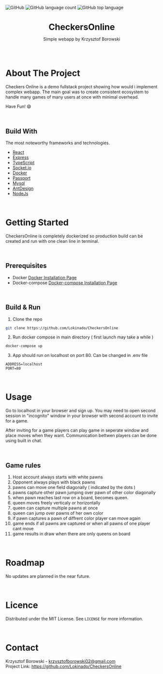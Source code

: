 ![GitHub](https://img.shields.io/github/license/Lokinado/CheckersOnline?style=for-the-badge)
![GitHub language count](https://img.shields.io/github/languages/count/Lokinado/CheckersOnline?style=for-the-badge)
![GitHub top language](https://img.shields.io/github/languages/top/Lokinado/CheckersOnline?style=for-the-badge)

<p align="center">
    <h1 align="center" style="border-bottom: none; margin-bottom: 0">
        <strong>
            CheckersOnline
        </strong>
    </h1>

  <p align="center">
    Simple webapp by Krzysztof Borowski
    <br />
    <!--
    <a href="DEMO LINK"><strong>View Demo»</strong></a>
    -->
  </p>
</p>

<br><br>

# About The Project
Checkers Online is a demo fullstack project showing how would i implement complex webapp. The main goal was to create consistent ecosystem to handle many games of many users at once with minimal overhead. 

Have Fun! 😄

<br>

## Build With
The most noteworthy frameworks and technologies.
* [React](https://reactjs.org/)
* [Express](https://expressjs.com/)
* [TypeScript](https://www.typescriptlang.org/)
* [Socket.io](https://socket.io/)
* [Docker](https://www.docker.com/)
* [Passport](http://www.passportjs.org/)
* [Mysql](https://www.mysql.com/)
* [AntDesign](https://ant.design/)
* [NodeJs](https://nodejs.org/)

<br>

# Getting Started
CheckersOnline is completely dockerized so production build can be created and run with one clean line in terminal.

<br>

## Prerequisites
* Docker [Docker Installation Page](https://docs.docker.com/engine/install/)
* Docker-compose  [Docker-compose Installation Page](https://docs.docker.com/compose/install/)

<br>

## Build & Run
1. Clone the repo
```sh
git clone https://github.com/Lokinado/CheckersOnline
```
2. Run docker compose in main directory ( first launch may take a while )
```sh
docker-compose up
```
3. App should run on localhost on port 80. Can be changed in .env file
```env
ADDRESS=localhost
PORT=80
```

<br>

# Usage
Go to localhost in your browser and sign up. You may need to open second session in "incognito" window in your browser with second account to invite for a game. 

After inviting for a game players can play game in seperate window and place moves when they want. Communication bettwen players can be done using built in chat.

<br>

## Game rules
1. Host account always starts with white pawns
2. Opponent always plays with black pawns
3. pawns can move one field diagonally ( indicated by the dots )
4. pawns capture other pawn jumping over pawn of other color diagonally
5. when pawn reaches last row on a board, becomes queen.
6. queen moves freely verticaly or horizontally
7. queen can capture multiple pawns at once
8. queen can jump over pawns of her own color
9. if pawn captures a pawn of diffrent color player can move again
10. game ends if all pawns are captured or when all pawns of one player cant move
11. game results in draw when there are only queens on board

<br>

# Roadmap
No updates are planned in the near future.

<br>

# Licence
Distributed under the MIT License. See `LICENSE` for more information.

<br>

# Contact
Krzysztof Borowski - krzysztofborowski02@gmail.com
<br>
Project Link: https://github.com/Lokinado/CheckersOnline
